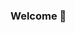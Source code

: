 ### Welcome 👋

<!--
**arthurmousinho/arthurmousinho** is a ✨ _special_ ✨ repository because its `README.md` (this file) appears on your GitHub profile.

